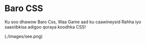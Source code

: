 Baro CSS
=======

Ku soo dhawow Baro Css, Waa Game aad ku caawineysid Rahha iyo saaxiibkisa adigoo qoraya koodhka CSS! 


(./images/see.png)

